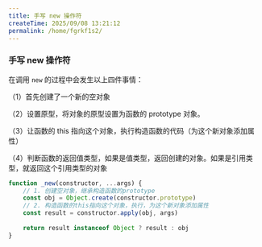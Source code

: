 ```yaml
---
title: 手写 new 操作符
createTime: 2025/09/08 13:21:12
permalink: /home/fgrkf1s2/
---
```

### 手写 new 操作符

在调用 `new` 的过程中会发生以上四件事情：

（1）首先创建了一个新的空对象

（2）设置原型，将对象的原型设置为函数的 prototype 对象。

（3）让函数的 this 指向这个对象，执行构造函数的代码（为这个新对象添加属性）

（4）判断函数的返回值类型，如果是值类型，返回创建的对象。如果是引用类型，就返回这个引用类型的对象

```js
function _new(constructor, ...args) {
    // 1. 创建空对象，继承构造函数的prototype
    const obj = Object.create(constructor.prototype)
    // 2. 构造函数的this指向这个对象，执行，为这个新对象添加属性
    const result = constructor.apply(obj, args)
    
    return result instanceof Object ? result : obj
}
```

